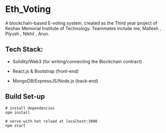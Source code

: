 # Eth_Voting #
A blockchain-based E-voting system, created as the Third year project of Keshav Memorial Institute of Technology. Teammates include me, Mallesh , Piyush , Nikhil , Arun.

## Tech Stack:

* Solidity/Web3 (for writing/connecting the Blockchain contract)

* React.js & Bootstrap (front-end)

* MongoDB/ExpressJS/Node.js (back-end)

## Build Set-up ##

```
# install dependencies
npm install

# serve with hot reload at localhost:3000
npm start

```
